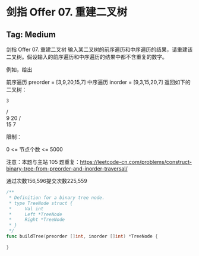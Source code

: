 # 剑指 Offer 07. 重建二叉树  


## Tag: Medium 


剑指 Offer 07. 重建二叉树
输入某二叉树的前序遍历和中序遍历的结果，请重建该二叉树。假设输入的前序遍历和中序遍历的结果中都不含重复的数字。

 

例如，给出

前序遍历 preorder = [3,9,20,15,7]
中序遍历 inorder = [9,3,15,20,7]
返回如下的二叉树：

    3
   / \
  9  20
    /  \
   15   7
 

限制：

0 <= 节点个数 <= 5000

 

注意：本题与主站 105 题重复：https://leetcode-cn.com/problems/construct-binary-tree-from-preorder-and-inorder-traversal/

通过次数156,596提交次数225,559  


```go
/**
 * Definition for a binary tree node.
 * type TreeNode struct {
 *     Val int
 *     Left *TreeNode
 *     Right *TreeNode
 * }
 */
func buildTree(preorder []int, inorder []int) *TreeNode {
    
}
```